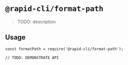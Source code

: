 # `@rapid-cli/format-path`

> TODO: description

## Usage

```
const formatPath = require('@rapid-cli/format-path');

// TODO: DEMONSTRATE API
```
